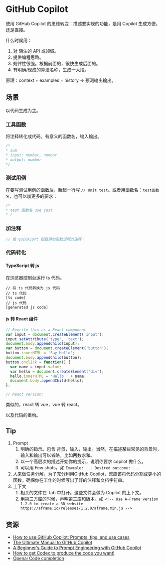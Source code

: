 # GitHub Copilot
使用 GitHub Copilot 的思维转变：描述要实现的功能，是用 Copilot 生成方便，还是直接。

什么时候用：
1. 对 陌生的 API 或领域。
2. 提供编程思路。
3. 规律性很强。根据前面的，很快生成后面的。
4. 有明确/现成的算法名称，生成一大段。

原理：context + examples + history => 预测输出输出。

## 场景
以代码生成为主。

### 工具函数
将注释转化成代码。有意义的函数名，输入输出。
```js
/*
* sum
* input: number, number
* output: number
*/
```

### 测试用例
在要写测试用例的函数后，新起一行写 `// Unit test`。或者用函数名：`test函数名`，也可以加更多的要求：
```js
/*
* test 函数名 use jest
* /
```

### 加注释
```js
// 给 quickSort 函数添加函数说明的注释：
```

### 代码转化
#### TypeScript 转 js
在浏览器控制台运行 ts 代码。
```
// 将 ts 代码转换为 js 代码
// ts 代码
[ts code]
// js 代码
[generated js code]
```

#### js 转 React 组件
```js
// Rewrite this as a React component
var input = document.createElement('input');
input.setAttribute('type', 'text');
document.body.appendChild(input);
var button = document.createElement('button');
button.innerHTML = 'Say Hello';
document.body.appendChild(button);
button.onclick = function() {
  var name = input.value;
  var hello = document.createElement('div');
  hello.innerHTML = 'Hello ' + name;
  document.body.appendChild(hello);
};

// React version:
```

类似的，react 转 vue，vue 转 react。

以及代码的重构。

## Tip
1. Prompt
   1. 明确的指示。包含 背景，输入，输出。当然，在描述某些常见的背景时，输入和输出可以省略。比如两数求和。
   2. 以一个高层次的描述开始你的提示，说明你要求 copilot 做什么。
   3. 可以用 Few shots。如 `Example: ... Desired outcome: ...`
2. 人来做任务分解。为了充分利用GitHub Copilot，您应该将代码分割成更小的函数。确保你在工作的时候写出了好的注释和文档字符串。
3. 上下文
   1. 相关的文件在 Tab 中打开。这些文件会做为 Copilot 的上下文。
   2. 用第三方库的时候，声明第三库和版本。如 `<!-- Use A-Frame version 1.2.0 to create a 3D website https://aframe.io/releases/1.2.0/aframe.min.js -->`
  

## 资源
* [How to use GitHub Copilot: Prompts, tips, and use cases](https://github.blog/2023-06-20-how-to-write-better-prompts-for-github-copilot/)
* [The Ultimate Manual to GitHub Copilot](https://nira.com/github-copilot/)
* [A Beginner's Guide to Prompt Engineering with GitHub Copilot](https://dev.to/github/a-beginners-guide-to-prompt-engineering-with-github-copilot-3ibp)
* [How to get Codex to produce the code you want!](https://microsoft.github.io/prompt-engineering/)
* [Openai Code completion](https://platform.openai.com/docs/guides/code)